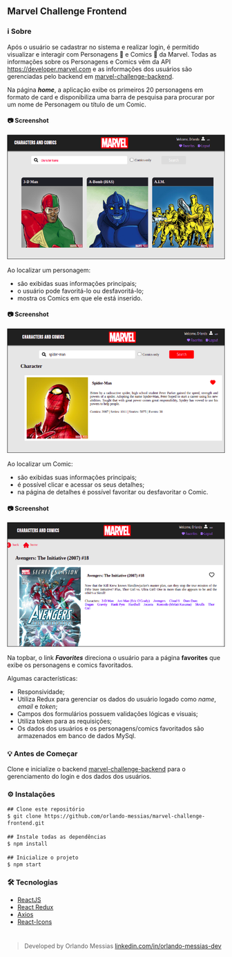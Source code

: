 ## Marvel Challenge Frontend

### :information_source: Sobre
Após o usuário se cadastrar no sistema e realizar login, é permitido visualizar e interagir com Personagens :muscle: e Comics :newspaper: da Marvel. Todas as informações sobre os Personagens e Comics vêm da API https://developer.marvel.com e as informações dos usuários são gerenciadas pelo backend em [marvel-challenge-backend](https://github.com/orlando-messias/marvel-challenge-backend).

Na página ***home***, a aplicação exibe os primeiros 20 personagens em formato de card e disponibiliza uma barra de pesquisa para procurar por um nome de Personagem ou título de um Comic.

#### :camera: Screenshot
<p align="center"><img src="/src/assets/home-screen.png"></p>


Ao localizar um personagem:
- são exibidas suas informações principais;
- o usuário pode favoritá-lo ou desfavoritá-lo;
- mostra os Comics em que ele está inserido.
#### :camera: Screenshot
<p align="center"><img src="/src/assets/character-screen.png"></p>


Ao localizar um Comic:
- são exibidas suas informações principais;
- é possível clicar e acessar os seus detalhes;
- na página de detalhes é possível favoritar ou desfavoritar o Comic.
#### :camera: Screenshot
<p align="center"><img src="/src/assets/comic-screen.png"></p>


Na topbar, o link ***Favorites*** direciona o usuário para a página **favorites** que exibe os personagens e comics favoritados.

Algumas características:
- Responsividade;
- Utiliza Redux para gerenciar os dados do usuário logado como *name*, *email* e *token*;
- Campos dos formulários possuem validações lógicas e visuais;
- Utiliza token para as requisições;
- Os dados dos usuários e os personagens/comics favoritados são armazenados em banco de dados MySql.

### :bulb: Antes de Começar
Clone e inicialize o backend [marvel-challenge-backend](https://github.com/orlando-messias/marvel-challenge-backend) para o gerenciamento do login e dos dados dos usuários.


### :gear: Instalações
```
## Clone este repositório
$ git clone https://github.com/orlando-messias/marvel-challenge-frontend.git

## Instale todas as dependências
$ npm install

## Inicialize o projeto
$ npm start

```

### :hammer_and_wrench: Tecnologias
- [ReactJS](https://reactjs.org/)
- [React Redux](https://redux.js.org//)
- [Axios](https://www.npmjs.com/package/axios)
- [React-Icons](https://react-icons.netlify.com)


#
> Developed by Orlando Messias [linkedin.com/in/orlando-messias-dev](https://www.linkedin.com/in/orlando-messias-dev)

